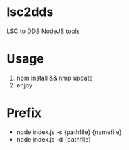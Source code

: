# lsc2dds
LSC to DDS NodeJS tools

# Usage
1. npm install && nmp update
2. enjoy

# Prefix 

- node index.js -s {pathfile} {namefile}
- node index.js -d {pathfile} 
